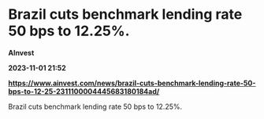 # Brazil cuts benchmark lending rate 50 bps to 12.25%.
**AInvest**

**2023-11-01 21:52**

**https://www.ainvest.com/news/brazil-cuts-benchmark-lending-rate-50-bps-to-12-25-2311100004445683180184ad/**

Brazil cuts benchmark lending rate 50 bps to 12.25%.